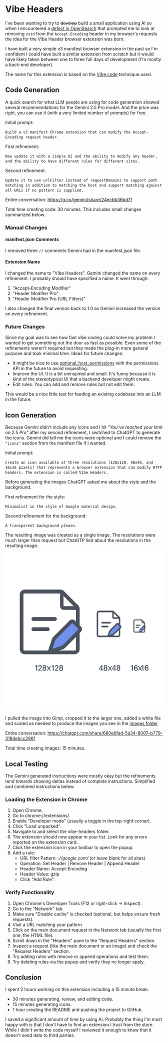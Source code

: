 # Vibe Headers

I've been wanting to try to ~~develop~~ build a small application using AI so when I encountered a [defect in OpenSearch](https://github.com/opensearch-project/OpenSearch/issues/17339) that prompted me to look at removing `zstd` from the `Accept-Encoding` header in my browser's requests the idea for the Vibe Header browser extension was born.

I have built a very simple v3 manifest browser extension in the past so I'm confident I could have built a similar extension from scratch but it would have likely taken between one to three full days of development (I'm mostly a back-end developer).

The name for this extension is based on the [Vibe code](https://en.wikipedia.org/wiki/Vibe_coding) technique used. 

## Code Generation

A quick search for what LLM people are using for code generation showed several recommendations for the Gemini 2.5 Pro model. And the price was right, you can use it (with a very limited number of prompts) for free.

Initial prompt:

    Build a v3 manifest Chrome extension that can modify the Accept-Encoding request header.

First refinement:

    Now update it with a simple UI and the ability to modify any header, and the ability to have different rules for different sites.

Second refinement:

    Update it to use urlFilter instead of requestDomains to support path matching in addition to matching the host and support matching against all URLs if no pattern is supplied.

Entire conversation: <https://g.co/gemini/share/24ecbb36bd7f>

Total time creating code: 30 minutes. This includes small changes summarized below.

### Manual Changes

#### manifest.json Comments

I removed three `//` comments Gemini had in the manifest.json file.

#### Extension Name

I changed the name to "Vibe Headers". Gemini changed the name on every refinement. I probably should have specified a name. It went through: 

1. "Accept-Encoding Modifier"
2. "Header Modifier Pro"
3. "Header Modifier Pro (URL Filters)"

I also changed the final version back to 1.0 as Gemini increased the version on every refinement.

### Future Changes

Since my goal was to see how fast vibe coding could solve my problem I wanted to get something out the door as fast as possible. Even some of the refinements weren't required but they made the plug-in more general purpose and took minimal time. Ideas for future changes:

* It might be nice to use [optional_host_permissions](https://developer.mozilla.org/en-US/docs/Mozilla/Add-ons/WebExtensions/manifest.json/optional_host_permissions) with the permissions API in the future to avoid requesting.
* Improve the UI. It is a bit uninspired and small. It's funny because it is kind of the stereotypical UI that a backend developer might create. 
* Edit rules. You can add and remove rules but not edit them.

This would be a nice little test for feeding an existing codebase into an LLM in the future.

## Icon Generation

Because Gemini didn't include any icons and I hit *"You’ve reached your limit on 2.5 Pro"* after my second refinement, I switched to ChatGPT to generate the icons. Gemini did tell me the icons were optional and I could remove the `"icons"` section from the manifest file if I wanted.

Initial prompt: 

    Create an icon available at three resolutions (128x128, 48x48, and 16x16 pixels) that represents a browser extension that can modify HTTP headers. The extension is called Vibe Headers.

Before generating the images ChatGPT asked me about the style and the background.

First refinement for the style:

    Minimalist in the style of Google material design.

Second refinement for the background:

    A transparent background please.

The resulting image was created as a single image. The resolutions were much larger than request but ChatGTP lied about the resolutions in the resulting image.

![Three icons all rendered in a single image with text indicating the images are of the requested size while they are actually much larger.](icons.png "ChatGPT generated icons")

I pulled the image into Gimp, cropped it to the larger one, added a white file and scaled as needed to produce the images you see in the [images folder](./images/).

Entire conversation: <https://chatgpt.com/share/680e6fad-5a34-8007-b779-318debcc296f>

Total time creating images: 15 minutes.

## Local Testing

The Gemini generated instructions were mostly okay but the refinements tend towards showing deltas instead of complete instructions. Simplified and combined instructions below.

### Loading the Extension in Chrome

1. Open Chrome.
2. Go to chrome://extensions/.
3. Enable "Developer mode" (usually a toggle in the top-right corner).
4. Click "Load unpacked".
5. Navigate to and select the vibe-headers folder.
6. The extension should now appear in your list. Look for any errors reported on the extension card.
7. Click the extension icon in your toolbar to open the popup.
8. Add a rule:
    * URL filter Pattern: *://google.com/* (or leave blank for all sites)
    * Operation: Set Header | Remove Header | Append Header
    * Header Name: Accept-Encoding
    * Header Value: gzip
    * Click "Add Rule".

### Verify Functionality

1. Open Chrome's Developer Tools (F12 or right-click -> Inspect).
2. Go to the "Network" tab.
3. Make sure "Disable cache" is checked (optional, but helps ensure fresh requests).
4. Visit a URL matching your pattern 
5. Click on the main document request in the Network tab (usually the first one, the HTML file).
6. Scroll down in the "Headers" pane to the "Request Headers" section.
7. Inspect a request (like the main document or an image) and check the "Request Headers" section.
8. Try adding rules with remove or append operations and test them.
9. Try deleting rules via the popup and verify they no longer apply.

## Conclusion

I spent 2 hours working on this extension including a 15 minute break. 

* 30 minutes generating, review, and editing code.
* 15 minutes generating icons.
* 1 hour creating the README and pushing the project to GitHub.

I saved a significant amount of time by using AI. Probably the thing I'm most happy with is that I don't have to find an extension I trust from the store. While I didn't write the code myself I reviewed it enough to know that it doesn't send data to third parties.
